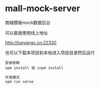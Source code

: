 # mall-mock-server

商城模板mock数据后台

可以直接使用线上地址 

http://luoyangc.cn:22330


也可以下载本项目到本地进入项目目录然后运行

```
安装依赖
npm install 或 cnpm install

开发模式
npm run serve
```
